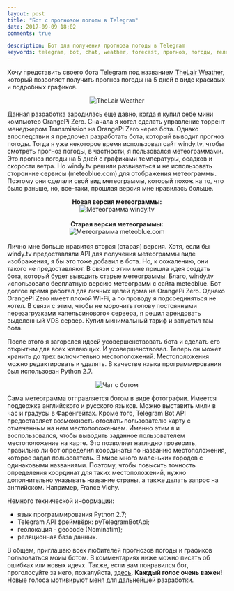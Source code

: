```yaml
---
layout: post
title: "Бот с прогнозом погоды в Telegram"
date: 2017-09-09 18:02
comments: true

description: Бот для получения прогноза погоды в Telegram
keywords: telegram, bot, chat, weather, forecast, прогноз, погоды, телеграм, бот
---
```


Хочу представить своего бота Telegram под названием <a href="tg://resolve?domain=thelairbot" target="_blank" title="Прогноз погоды Telegram bot">TheLair Weather</a>, который позволяет получить прогноз погоды на 5 дней в виде красивых и подробных графиков.

<center><img src="{{site.baseurl}}/posts-images/morning-rain.png" alt="TheLair Weather"/></center>

Данная разработка зародилась еще давно, когда я купил себе мини компьютер OrangePi Zero. Сначала я хотел сделать управление торрент менеджером Transmission на OrangePi Zero через бота. Однако впоследствии я предпочел разработать бота, который выводит прогноз погоды. 
Тогда я уже некоторое время использовал сайт windy.tv, чтобы смотреть прогноз погоды, в частности, я пользовался метеограммами. Это прогноз погоды на 5 дней с графиками температуры, осадков и скорости ветра. Но windy.tv решили развиваться и не использовать сторонние сервисы (meteoblue.com) для отображения метеограммы. Поэтому они сделали свой вид метеограммы, который похож на то, что было раньше, но, все-таки, прошлая версия мне нравилась больше.

<center><b>Новая версия метеограммы:</b></center>
<center><img src="{{ site.url }}/posts-images/new.png" alt="Метеограмма windy.tv"/></center>
<br/>
<center><b>Старая версия метеограммы:</b></center>
<center><img src="{{ site.url }}/posts-images/old.jpg" alt="Метеограмма meteoblue.com"/></center>
<br/>
Лично мне больше нравится вторая (старая) версия. Хотя, если бы windy.tv предоставляли API для получения метеограммы виде изображения, я бы это тоже добавил в бота. Но, к сожалению, они такого не предоставляют.
В связи с этим мне пришла идея создать бота, который будет выводить старые метеограммы. Благо, windy.tv использовало бесплатную версию метеограмм с сайта meteoblue. Бот долгое время работал для личных целей дома на OrangePi Zero. Однако OrangePi Zero имеет плохой Wi-Fi, а по проводу я подсоединяться не хотел. В связи с этим, чтобы не морочить голову постоянными перезагрузками «апельсинового» сервера, я решил арендовать выделенный VDS сервер. Купил минимальный тариф и запустил там бота. 

После этого я загорелся идеей усовершенствовать бота и сделать его открытым для всех желающих. И усовершенствовал. Теперь он может хранить до трех включительно местоположений. Местоположения можно редактировать и удалять.
В качестве языка программирования был использован Python 2.7. 

<center><img src="{{ site.url }}/posts-images/bot.png" alt="Чат с ботом"/></center>

Сама метеограмма отправляется ботом в виде фотографии. Имеется поддержка английского и русского языков. Можно выставить мили в час и градусы в Фаренгейтах. 
Кроме того, Telegram Bot API предоставляет возможность отослать пользователю карту с отмеченным на нем местоположением. Именно этим я и воспользовался, чтобы выводить заданное пользователем местоположение на карте. Это позволяет наглядно проверить, правильно ли бот определил координаты по названию местоположения, которое задал пользователь.
В мире много маленьких городов с одинаковыми названиями. Поэтому, чтобы повысить точность определения координат для таких местоположений, нужно дополнительно указывать название страны, а также делать запрос на английском. Например, France Vichy.

Немного технической информации:
- язык программирования Python 2.7;
- Telegram API фреймвёрк: pyTelegramBotApi;
- геолокация - geocode (Nominatim);
- реляционная база данных.

В общем, приглашаю всех любителей прогнозов погоды и графиков пользоваться моим ботом. В комментариях ниже можно писать об ошибках или новых идеях.
Также, если вам понравился бот, проголосуйте за него, пожалуйста, <a href="https://storebot.me/bot/thelairbot" target="_blank" title="Прогноз погоды Telegram bot - рейтинг">здесь</a>. <b>Каждый голос очень важен!</b> Новые голоса мотивируют меня для дальнейшей разработки.

